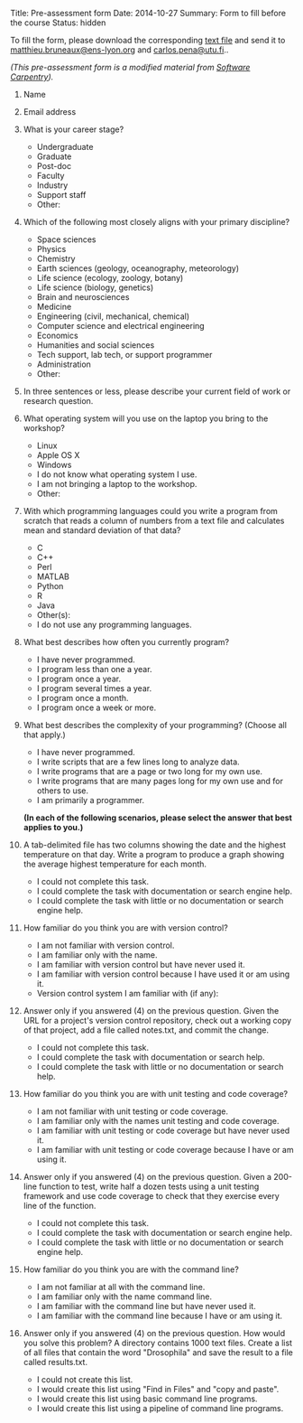 Title: Pre-assessment form
Date: 2014-10-27
Summary: Form to fill before the course
Status: hidden

To fill the form, please download the corresponding
[text file]({filename}/resources/pre-assessment.txt) and send it to
matthieu.bruneaux@ens-lyon.org and carlos.pena@utu.fi..

*(This pre-assessment form is a modified material from
[Software Carpentry](http://software-carpentry.org/workshops/assess/pre-learner.html)).*

1.  Name

2.  Email address

3.  What is your career stage?
    - Undergraduate
    - Graduate
    - Post-doc
    - Faculty
    - Industry
    - Support staff
    - Other:

4.  Which of the following most closely aligns with your primary discipline?
    - Space sciences
    - Physics
    - Chemistry
    - Earth sciences (geology, oceanography, meteorology)
    - Life science (ecology, zoology, botany)
    - Life science (biology, genetics)
    - Brain and neurosciences
    - Medicine
    - Engineering (civil, mechanical, chemical)
    - Computer science and electrical engineering
    - Economics
    - Humanities and social sciences
    - Tech support, lab tech, or support programmer
    - Administration
    - Other:

5. In three sentences or less, please describe your current field of work or
   research question.

6. What operating system will you use on the laptop you bring to the workshop?
    - Linux
    - Apple OS X
    - Windows
    - I do not know what operating system I use.
    - I am not bringing a laptop to the workshop.
    - Other:
    
7. With which programming languages could you write a program from scratch that
   reads a column of numbers from a text file and calculates mean and standard
   deviation of that data?
    - C
    - C++
    - Perl
    - MATLAB
    - Python
    - R
    - Java
    - Other(s):
    - I do not use any programming languages.

8. What best describes how often you currently program?
    - I have never programmed.
    - I program less than one a year.
    - I program once a year.
    - I program several times a year.
    - I program once a month.
    - I program once a week or more.

9. What best describes the complexity of your programming? (Choose all that
   apply.)
    - I have never programmed.
    - I write scripts that are a few lines long to analyze data.
    - I write programs that are a page or two long for my own use.
    - I write programs that are many pages long for my own use and for others to use.
    - I am primarily a programmer.

    **(In each of the following scenarios, please select the answer that best applies
    to you.)**

10. A tab-delimited file has two columns showing the date and the highest
    temperature on that day. Write a program to produce a graph showing the
    average highest temperature for each month.
    - I could not complete this task.
    - I could complete the task with documentation or search engine help.
    - I could complete the task with little or no documentation or search engine help.

11. How familiar do you think you are with version control?
    - I am not familiar with version control.
    - I am familiar only with the name.
    - I am familiar with version control but have never used it.
    - I am familiar with version control because I have used it or am using it.
    - Version control system I am familiar with (if any):

11. Answer only if you answered (4) on the previous question. Given the URL
    for a project's version control repository, check out a working copy of
    that project, add a file called notes.txt, and commit the change.
    - I could not complete this task.
    - I could complete the task with documentation or search help.
    - I could complete the task with little or no documentation or search help.

12. How familiar do you think you are with unit testing and code coverage?
    - I am not familiar with unit testing or code coverage.
    - I am familiar only with the names unit testing and code coverage.
    - I am familiar with unit testing or code coverage but have never used it.
    - I am familiar with unit testing or code coverage because I have or am using it.

12. Answer only if you answered (4) on the previous question. Given a
    200-line function to test, write half a dozen tests using a unit testing
    framework and use code coverage to check that they exercise every line of
    the function.
    - I could not complete this task.
    - I could complete the task with documentation or search engine help.
    - I could complete the task with little or no documentation or search engine help.

13. How familiar do you think you are with the command line?
    - I am not familiar at all with the command line.
    - I am familiar only with the name command line.
    - I am familiar with the command line but have never used it.
    - I am familiar with the command line because I have or am using it.

13. Answer only if you answered (4) on the previous question. How would you
    solve this problem? A directory contains 1000 text files. Create a list of
    all files that contain the word "Drosophila" and save the result to a file
    called results.txt.
    - I could not create this list.
    - I would create this list using "Find in Files" and "copy and paste".
    - I would create this list using basic command line programs.
    - I would create this list using a pipeline of command line programs.

